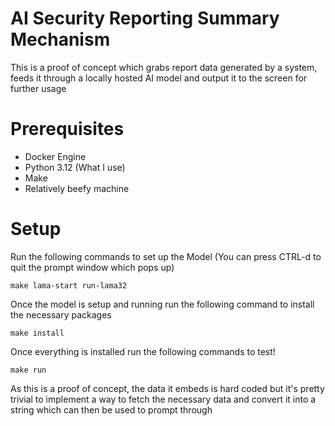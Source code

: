 # AI Security Reporting Summary Mechanism

This is a proof of concept which grabs report data generated by a system,
feeds it through a locally hosted AI model and output it to the screen for 
further usage

# Prerequisites
- Docker Engine
- Python 3.12 (What I use)
- Make
- Relatively beefy machine

# Setup
Run the following commands to set up the Model (You can press CTRL-d to quit the prompt window which pops up)
```
make lama-start run-lama32
```

Once the model is setup and running run the following command to install the necessary packages
```
make install
```

Once everything is installed run the following commands to test!
```
make run
```

As this is a proof of concept, the data it embeds is hard coded but it's
pretty trivial to implement a way to fetch the necessary data and convert it
into a string which can then be used to prompt through


